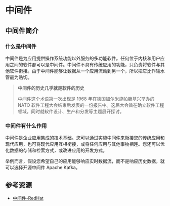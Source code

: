 # 中间件

## 中间件简介

### 什么是中间件

中间件是为应用提供操作系统功能以外服务的多功能软件。任何位于内核和用户应用之间的软件都可以是中间件。中间件不具有传统应用的功能，只负责将软件与其他软件衔接。由于中间件能够让数据从一个应用流动到另一个，所以把它比作输水管最为贴切。

>**中间件的历史几乎就是软件的历史**
>
>中间件这个术语第一次出现是 1968 年在德国加尔米施帕滕基兴举办的 NATO 软件工程大会结束后发表的一份报告中。这届大会旨在确立软件工程领域，同时就软件设计、生产和分发等主题展开探讨。

### 中间件有什么作用

中间件是企业应用集成的技术基础。您可以通过实施中间件来衔接您的传统应用和现代应用，也可将现代应用互相衔接，或将任何应用与其他事物相连。您还可以优化数据的存储和检索方式，或改进应用的开发方式。

举例而言，假设您希望自己的应用能够响应实时数据流，而不是响应历史数据，就可以选择开源中间件 Apache Kafka。

## 参考资源

- [中间件-RedHat](https://www.redhat.com/zh/topics/middleware)
